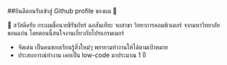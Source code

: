 <!--
**teeratchapat/teeratchapat** is a ✨ _special_ ✨ repository because its `README.md` (this file) appears on your GitHub profile.

Here are some ideas to get you started:

- 🔭 I’m currently working on ...
- 🌱 I’m currently learning ...
- 👯 I’m looking to collaborate on ...
- 🤔 I’m looking for help with ...
- 💬 Ask me about ...
- 📫 How to reach me: ...
- 😄 Pronouns: ...
- ⚡ Fun fact: ...
-->

##ยินดีตอนรับเข้าสู่ Github profile ของผม 👋

🙏 สวัสดีครับ กระผมชื่อนายธีรัชภัทร์ ฉอสันเทียะ จบสาขา วิทยาการคอมพิวเตอร์ จากมหาวิทยาลัยขอนแก่น โดยตอนนี้สนใจงานเกี่ยวกับโปรแกรมเมอร์
- จัดเด่น เป็นคนชอบเรียนรู้สิ่งใหม่ๆ พยายามทำงานให้ได้ตามเป้าหมาย
- ประสบการณ์ทำงาน เคยเป็น low-code มาประมาณ 1 ปี



